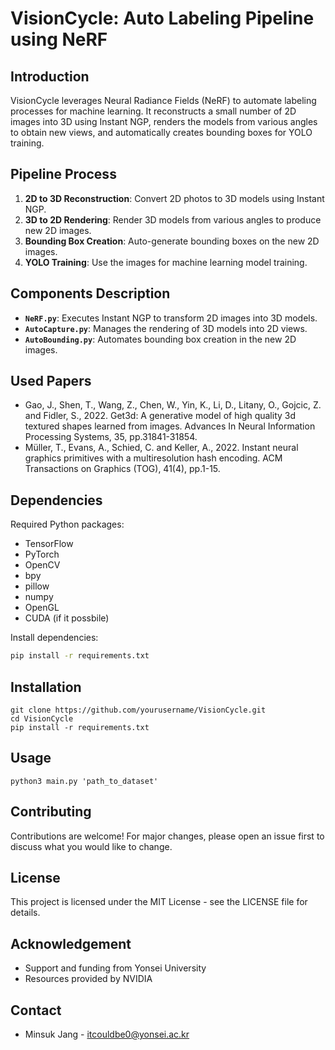 

# VisionCycle: Auto Labeling Pipeline using NeRF


## Introduction
VisionCycle leverages Neural Radiance Fields (NeRF) to automate labeling processes for machine learning. It reconstructs a small number of 2D images into 3D using Instant NGP, renders the models from various angles to obtain new views, and automatically creates bounding boxes for YOLO training.

## Pipeline Process
1. **2D to 3D Reconstruction**: Convert 2D photos to 3D models using Instant NGP.
2. **3D to 2D Rendering**: Render 3D models from various angles to produce new 2D images.
3. **Bounding Box Creation**: Auto-generate bounding boxes on the new 2D images.
4. **YOLO Training**: Use the images for machine learning model training.

## Components Description
- **`NeRF.py`**: Executes Instant NGP to transform 2D images into 3D models.
- **`AutoCapture.py`**: Manages the rendering of 3D models into 2D views.
- **`AutoBounding.py`**: Automates bounding box creation in the new 2D images.

## Used Papers
- Gao, J., Shen, T., Wang, Z., Chen, W., Yin, K., Li, D., Litany, O., Gojcic, Z. and Fidler, S., 2022. Get3d: A generative model of high quality 3d textured shapes learned from images. Advances In Neural Information Processing Systems, 35, pp.31841-31854.
- Müller, T., Evans, A., Schied, C. and Keller, A., 2022. Instant neural graphics primitives with a multiresolution hash encoding. ACM Transactions on Graphics (TOG), 41(4), pp.1-15.

## Dependencies
Required Python packages:
- TensorFlow
- PyTorch
- OpenCV
- bpy
- pillow
- numpy
- OpenGL
- CUDA (if it possbile)

Install dependencies:

```bash
pip install -r requirements.txt
```

## Installation
```
git clone https://github.com/yourusername/VisionCycle.git
cd VisionCycle
pip install -r requirements.txt
```

## Usage

```
python3 main.py 'path_to_dataset'
```

## Contributing

Contributions are welcome! For major changes, please open an issue first to discuss what you would like to change.

## License

This project is licensed under the MIT License - see the LICENSE file for details.

## Acknowledgement

-  Support and funding from Yonsei University
-  Resources provided by NVIDIA

## Contact
- Minsuk Jang - itcouldbe0@yonsei.ac.kr




